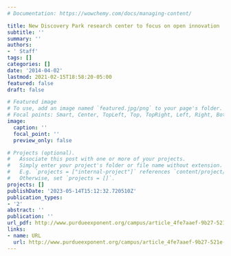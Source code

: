 ```yaml
---
# Documentation: https://wowchemy.com/docs/managing-content/

title: New Discovery Park research center to focus on open innovation
subtitle: ''
summary: ''
authors:
- ' Staff'
tags: []
categories: []
date: '2014-04-02'
lastmod: 2021-02-15T18:58:20-05:00
featured: false
draft: false

# Featured image
# To use, add an image named `featured.jpg/png` to your page's folder.
# Focal points: Smart, Center, TopLeft, Top, TopRight, Left, Right, BottomLeft, Bottom, BottomRight.
image:
  caption: ''
  focal_point: ''
  preview_only: false

# Projects (optional).
#   Associate this post with one or more of your projects.
#   Simply enter your project's folder or file name without extension.
#   E.g. `projects = ["internal-project"]` references `content/project/deep-learning/index.md`.
#   Otherwise, set `projects = []`.
projects: []
publishDate: '2023-05-14T15:12:32.720510Z'
publication_types:
- '2'
abstract: ''
publication: ''
url_pdf: http://www.purdueexponent.org/campus/article_4fe7aaef-9b27-521e-9f07-0fb3a9df45d8.html
links:
- name: URL
  url: http://www.purdueexponent.org/campus/article_4fe7aaef-9b27-521e-9f07-0fb3a9df45d8.html
---
```

